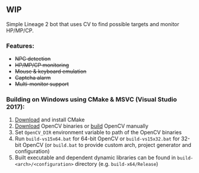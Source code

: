 ## WIP

Simple Lineage 2 bot that uses CV to find possible targets and monitor HP/MP/CP.

### Features:

* ~~NPC detection~~
* ~~HP/MP/CP monitoring~~
* ~~Mouse & keyboard emulation~~
* ~~Captcha alarm~~
* ~~Multi-monitor support~~

### Building on Windows using CMake & MSVC (Visual Studio 2017):

1. [Download](https://cmake.org/download/) and install CMake
2. [Download](https://opencv.org/releases.html) OpenCV binaries or [build](https://github.com/opencv/opencv) OpenCV manually
3. Set `OpenCV_DIR` environment variable to path of the OpenCV binaries
4. Run `build-vs15x64.bat` for 64-bit OpenCV or `build-vs15x32.bat` for 32-bit OpenCV (or `build.bat` to provide custom arch, project generator and configuration)
5. Built executable and dependent dynamic libraries can be found in `build-<arch>/<configuration>` directory (e.g. `build-x64/Release`)
